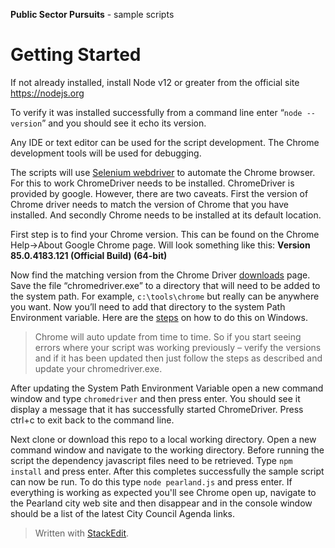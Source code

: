 **Public Sector Pursuits** - sample scripts
# Getting Started 

If not already installed, install Node v12 or greater from the official site https://nodejs.org

To verify it was installed successfully from a command line enter “`node --version`” and you should see it echo its version. 

Any IDE or text editor can be used for the script development. The Chrome development tools will be used for debugging. 

The scripts will use [Selenium webdriver](https://www.selenium.dev/)  to automate the Chrome browser. For this to work ChromeDriver needs to be installed. ChromeDriver is provided by google. However, there are two caveats. First the version of Chrome driver needs to match the version of Chrome that you have installed. And secondly Chrome needs to be installed at its default location.  

First step is to find your Chrome version. This can be found on the Chrome Help->About Google Chrome page.  Will look something like this: 
**Version 85.0.4183.121 (Official Build) (64-bit)**



Now find the matching version from the Chrome Driver [downloads](https://sites.google.com/a/chromium.org/chromedriver/downloads) page. Save the file “chromedriver.exe” to a directory that will need to be added to the system path. For example, `c:\tools\chrome` but really can be anywhere you want. Now you’ll need to add that directory to the system Path Environment variable. Here are the [steps](https://www.addictivetips.com/windows-tips/set-path-environment-variables-in-windows-10/) on how to do this on Windows. 

> Chrome will auto update from time to time. So if you start seeing
> errors where your script was working previously – verify the versions
> and if it has been updated then just follow the steps as described and
> update your chromedriver.exe.

After updating the System Path Environment Variable open a new command window and type `chromedriver` and then press enter. You should see it display a message that it has successfully started ChromeDriver. Press ctrl+c to exit back to the command line.

Next clone or download this repo to a local working directory. Open a new command window and navigate to the working directory. Before running the script the dependency javascript files need to be retrieved. Type `npm install` and press enter. After this completes successfully the sample script can now be run. To do this type `node pearland.js` and press enter. If everything is working as expected you'll see Chrome open up, navigate to the Pearland city web site and then disappear and in the console window should be a list of the latest City Council Agenda links.




> Written with [StackEdit](https://stackedit.io/).
